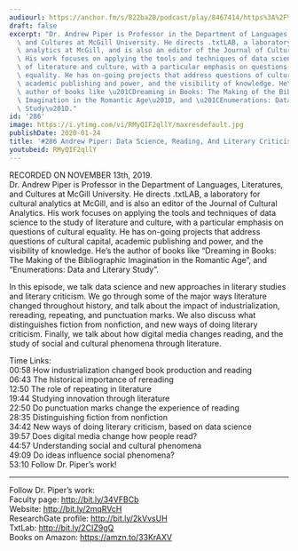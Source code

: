 ```yaml
---
audiourl: https://anchor.fm/s/822ba20/podcast/play/8467414/https%3A%2F%2Fd3ctxlq1ktw2nl.cloudfront.net%2Fproduction%2F2019-10-15%2F34319483-44100-2-1ca2cedc07864.m4a
draft: false
excerpt: "Dr. Andrew Piper is Professor in the Department of Languages, Literatures,\
  \ and Cultures at McGill University. He directs .txtLAB, a laboratory for cultural\
  \ analytics at McGill, and is also an editor of the Journal of Cultural Analytics.\
  \ His work focuses on applying the tools and techniques of data science to the study\
  \ of literature and culture, with a particular emphasis on questions of cultural\
  \ equality. He has on-going projects that address questions of cultural capital,\
  \ academic publishing and power, and the visibility of knowledge. He\u2019s the\
  \ author of books like \u201CDreaming in Books: The Making of the Bibliographic\
  \ Imagination in the Romantic Age\u201D, and \u201CEnumerations: Data and Literary\
  \ Study\u201D."
id: '286'
image: https://i.ytimg.com/vi/RMyQIF2qllY/maxresdefault.jpg
publishDate: 2020-01-24
title: '#286 Andrew Piper: Data Science, Reading, And Literary Criticism'
youtubeid: RMyQIF2qllY
---
```

<div class="timelinks">

RECORDED ON NOVEMBER 13th, 2019.  
Dr. Andrew Piper is Professor in the Department of Languages, Literatures, and Cultures at McGill University. He directs .txtLAB, a laboratory for cultural analytics at McGill, and is also an editor of the Journal of Cultural Analytics. His work focuses on applying the tools and techniques of data science to the study of literature and culture, with a particular emphasis on questions of cultural equality. He has on-going projects that address questions of cultural capital, academic publishing and power, and the visibility of knowledge. He’s the author of books like “Dreaming in Books: The Making of the Bibliographic Imagination in the Romantic Age”, and “Enumerations: Data and Literary Study”.

In this episode, we talk data science and new approaches in literary studies and literary criticism. We go through some of the major ways literature changed throughout history, and talk about the impact of industrialization, rereading, repeating, and punctuation marks. We also discuss what distinguishes fiction from nonfiction, and new ways of doing literary criticism. Finally, we talk about how digital media changes reading, and the study of social and cultural phenomena through literature.

Time Links:  
<time>00:58</time> How industrialization changed book production and reading  
<time>06:43</time> The historical importance of rereading  
<time>12:50</time> The role of repeating in literature  
<time>19:44</time> Studying innovation through literature  
<time>22:50</time> Do punctuation marks change the experience of reading  
<time>28:35</time> Distinguishing fiction from nonfiction  
<time>34:42</time> New ways of doing literary criticism, based on data science  
<time>39:57</time> Does digital media change how people read?  
<time>44:57</time> Understanding social and cultural phenomena  
<time>49:09</time> Do ideas influence social phenomena?  
<time>53:10</time> Follow Dr. Piper’s work!

---

Follow Dr. Piper’s work:  
Faculty page: http://bit.ly/34VFBCb  
Website: http://bit.ly/2mqRVcH  
ResearchGate profile: http://bit.ly/2kVvsUH  
TxtLab: http://bit.ly/2CIZ9gQ  
Books on Amazon: https://amzn.to/33KrAXV
</div>

